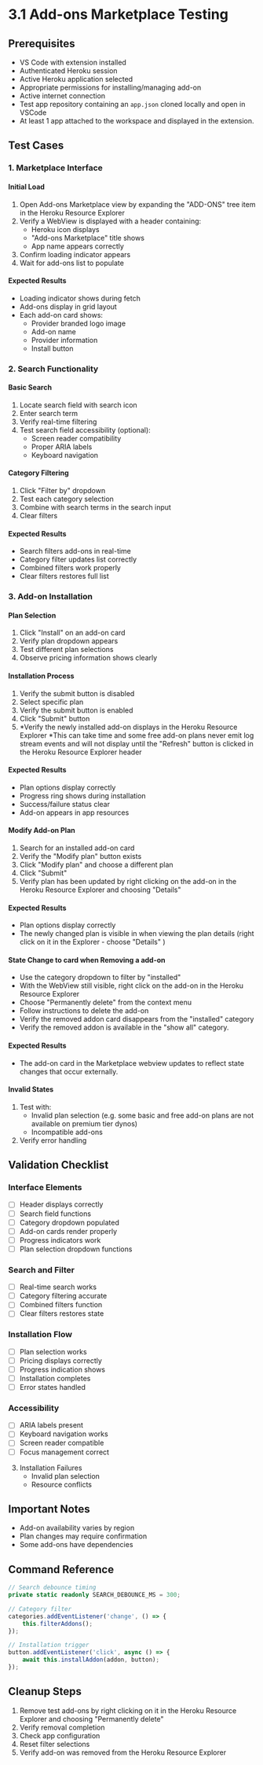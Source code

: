 # 3.1 Add-ons Marketplace Testing

## Prerequisites

- VS Code with extension installed
- Authenticated Heroku session
- Active Heroku application selected
- Appropriate permissions for installing/managing add-on
- Active internet connection
- Test app repository containing an `app.json` cloned locally and open in VSCode
- At least 1 app attached to the workspace and displayed in the extension.

## Test Cases

### 1. Marketplace Interface

#### Initial Load

1. Open Add-ons Marketplace view by expanding the "ADD-ONS" tree item in the Heroku Resource Explorer
2. Verify a WebView is displayed with a header containing:
   - Heroku icon displays
   - "Add-ons Marketplace" title shows
   - App name appears correctly
3. Confirm loading indicator appears
4. Wait for add-ons list to populate

#### Expected Results

- Loading indicator shows during fetch
- Add-ons display in grid layout
- Each add-on card shows:
  - Provider branded logo image
  - Add-on name
  - Provider information
  - Install button

### 2. Search Functionality

#### Basic Search

1. Locate search field with search icon
2. Enter search term
3. Verify real-time filtering
4. Test search field accessibility (optional):
   - Screen reader compatibility
   - Proper ARIA labels
   - Keyboard navigation

#### Category Filtering

1. Click "Filter by" dropdown
2. Test each category selection
3. Combine with search terms in the search input
4. Clear filters

#### Expected Results

- Search filters add-ons in real-time
- Category filter updates list correctly
- Combined filters work properly
- Clear filters restores full list

### 3. Add-on Installation

#### Plan Selection

1. Click "Install" on an add-on card
2. Verify plan dropdown appears
3. Test different plan selections
4. Observe pricing information shows clearly

#### Installation Process

1. Verify the submit button is disabled
2. Select specific plan
3. Verify the submit button is enabled
4. Click "Submit" button
5. *Verify the newly installed add-on displays in the Heroku Resource Explorer *This can take time and some free add-on
   plans never emit log stream events and will not display until the "Refresh" button is clicked in the Heroku Resource
   Explorer header

#### Expected Results

- Plan options display correctly
- Progress ring shows during installation
- Success/failure status clear
- Add-on appears in app resources

#### Modify Add-on Plan

1. Search for an installed add-on card
2. Verify the "Modify plan" button exists
3. Click "Modify plan" and choose a different plan
4. Click "Submit"
5. Verify plan has been updated by right clicking on the add-on in the Heroku Resource Explorer and choosing "Details"

#### Expected Results

- Plan options display correctly
- The newly changed plan is visible in when viewing the plan details (right click on it in the Explorer - choose
  "Details" )

#### State Change to card when Removing a add-on

- Use the category dropdown to filter by "installed"
- With the WebView still visible, right click on the add-on in the Heroku Resource Explorer
- Choose "Permanently delete" from the context menu
- Follow instructions to delete the add-on
- Verify the removed addon card disappears from the "installed" category
- Verify the removed addon is available in the "show all" category.

#### Expected Results

- The add-on card in the Marketplace webview updates to reflect state changes that occur externally.

#### Invalid States

1. Test with:
   - Invalid plan selection (e.g. some basic and free add-on plans are not available on premium tier dynos)
   - Incompatible add-ons
2. Verify error handling

## Validation Checklist

### Interface Elements

- [ ] Header displays correctly
- [ ] Search field functions
- [ ] Category dropdown populated
- [ ] Add-on cards render properly
- [ ] Progress indicators work
- [ ] Plan selection dropdown functions

### Search and Filter

- [ ] Real-time search works
- [ ] Category filtering accurate
- [ ] Combined filters function
- [ ] Clear filters restores state

### Installation Flow

- [ ] Plan selection works
- [ ] Pricing displays correctly
- [ ] Progress indication shows
- [ ] Installation completes
- [ ] Error states handled

### Accessibility

- [ ] ARIA labels present
- [ ] Keyboard navigation works
- [ ] Screen reader compatible
- [ ] Focus management correct

3. Installation Failures
   - Invalid plan selection
   - Resource conflicts

## Important Notes

- Add-on availability varies by region
- Plan changes may require confirmation
- Some add-ons have dependencies

## Command Reference

```typescript
// Search debounce timing
private static readonly SEARCH_DEBOUNCE_MS = 300;

// Category filter
categories.addEventListener('change', () => {
    this.filterAddons();
});

// Installation trigger
button.addEventListener('click', async () => {
    await this.installAddon(addon, button);
});
```

## Cleanup Steps

1. Remove test add-ons by right clicking on it in the Heroku Resource Explorer and choosing "Permanently delete"
2. Verify removal completion
3. Check app configuration
4. Reset filter selections
5. Verify add-on was removed from the Heroku Resource Explorer
